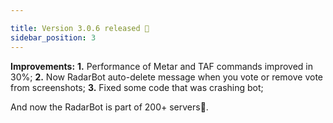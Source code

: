 ```yaml
---

title: Version 3.0.6 released 🎉
sidebar_position: 3
---
```


**Improvements:**
**1.** Performance of Metar and TAF commands improved in 30%;
**2.** Now RadarBot auto-delete message when you vote or remove vote from screenshots;
**3.** Fixed some code that was crashing bot;

And now the RadarBot is part of 200+ servers🎉.  


